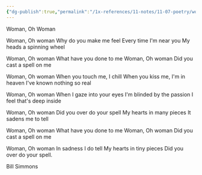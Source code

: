 ```yaml
---
{"dg-publish":true,"permalink":"/1x-references/11-notes/11-07-poetry/woman-oh-woman-bill-simmons/","title":"Woman Oh Woman - Bill Simmons","created":"2024-02-14T20:18:17.907+03:00","updated":"2024-02-14T20:18:17.907+03:00"}
---
```


Woman, Oh Woman
  	
Woman, Oh woman
Why do you make me feel
Every time I'm near you
My heads a spinning wheel

Woman, Oh woman
What have you done to me
Woman, Oh woman
Did you cast a spell on me

Woman, Oh woman
When you touch me, I chill
When you kiss me, I'm in heaven
I've known nothing so real

Woman, Oh woman
When I gaze into your eyes
I'm blinded by the passion
I feel that's deep inside

Woman, Oh woman
Did you over do your spell
My hearts in many pieces
It sadens me to tell

Woman, Oh woman
What have you done to me
Woman, Oh woman
Did you cast a spell on me

Woman, Oh woman
In sadness I do tell
My hearts in tiny pieces
Did you over do your spell.

Bill Simmons 